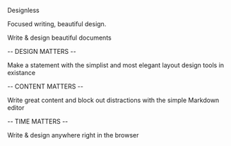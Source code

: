 Designless

Focused writing, beautiful design.

Write & design beautiful documents


-- DESIGN MATTERS -- 

Make a statement with the simplist and most elegant layout design tools in existance

-- CONTENT MATTERS -- 

Write great content and block out distractions with the simple Markdown editor

-- TIME MATTERS --

Write & design anywhere right in the browser
